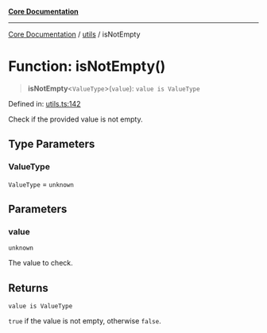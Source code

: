 [**Core Documentation**](../../README.md)

***

[Core Documentation](../../README.md) / [utils](../README.md) / isNotEmpty

# Function: isNotEmpty()

> **isNotEmpty**\<`ValueType`\>(`value`): `value is ValueType`

Defined in: [utils.ts:142](https://github.com/stonemjs/core/blob/b1f29857c7f1e529739f22d486494bed3b22d2c6/src/utils.ts#L142)

Check if the provided value is not empty.

## Type Parameters

### ValueType

`ValueType` = `unknown`

## Parameters

### value

`unknown`

The value to check.

## Returns

`value is ValueType`

`true` if the value is not empty, otherwise `false`.
